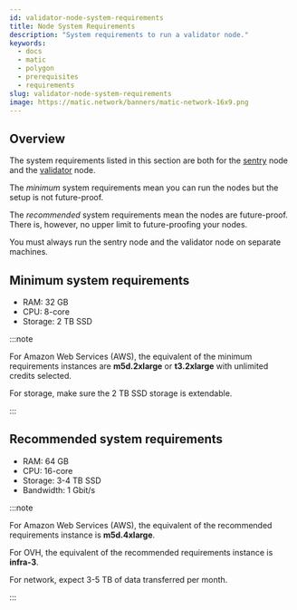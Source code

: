 ```yaml
---
id: validator-node-system-requirements
title: Node System Requirements
description: "System requirements to run a validator node."
keywords:
  - docs
  - matic
  - polygon
  - prerequisites
  - requirements
slug: validator-node-system-requirements
image: https://matic.network/banners/matic-network-16x9.png
---
```


## Overview

The system requirements listed in this section are both for the [sentry](../glossary#sentry) node and the [validator](../glossary#validator) node.

The *minimum* system requirements mean you can run the nodes but the setup is not future-proof.

The *recommended* system requirements mean the nodes are future-proof. There is, however, no upper limit to future-proofing your nodes.

You must always run the sentry node and the validator node on separate machines.

## Minimum system requirements

* RAM: 32 GB
* CPU: 8-core
* Storage: 2 TB SSD

:::note

For Amazon Web Services (AWS), the equivalent of the minimum requirements instances are **m5d.2xlarge** or **t3.2xlarge** with unlimited credits selected.

For storage, make sure the 2 TB SSD storage is extendable.

:::

## Recommended system requirements

* RAM: 64 GB
* CPU: 16-core
* Storage: 3-4 TB SSD
* Bandwidth: 1 Gbit/s

:::note

For Amazon Web Services (AWS), the equivalent of the recommended requirements instance is **m5d.4xlarge**.

For OVH, the equivalent of the recommended requirements instance is **infra-3**.

For network, expect 3-5 TB of data transferred per month.

:::
